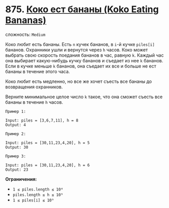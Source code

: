 # 875. [Коко ест бананы (Koko Eating Bananas)](https://leetcode.com/problems/koko-eating-bananas/description/)

сложность: `Medium`

Коко любит есть бананы. Есть `n` кучек бананов, в `i`-й кучке `piles[i]` бананов. Охранники ушли и вернутся через `h` часов. Коко может выбрать свою скорость поедания бананов в час, равную `k`. Каждый час она выбирает какую-нибудь кучку бананов и съедает из нее `k` бананов. Если в кучке меньше `k` бананов, она съедает их все и больше не ест бананы в течение этого часа.

Коко любит есть медленно, но все же хочет съесть все бананы до возвращения охранников.

Верните минимальное целое число `k` такое, что она сможет съесть все бананы в течение `h` часов.

```
Пример 1:

Input: piles = [3,6,7,11], h = 8
Output: 4

Пример 2:

Input: piles = [30,11,23,4,20], h = 5
Output: 30

Пример 3:

Input: piles = [30,11,23,4,20], h = 6
Output: 23
```

**Ограничения:**

*   `1 ≤ piles.length ≤ 10⁴`
*   `piles.length ≤ h ≤ 10⁹`
*   `1 ≤ piles[i] ≤ 10⁹`